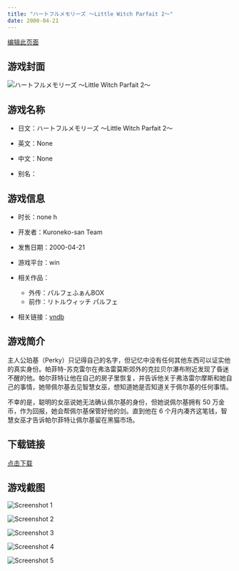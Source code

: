 ```yaml
---
title: "ハートフルメモリーズ 〜Little Witch Parfait 2〜"
date: 2000-04-21
---
```

[编辑此页面](https://github.com/ACG-3/ADV3-source/blob/main/source/_posts/%E3%83%8F%E3%83%BC%E3%83%88%E3%83%95%E3%83%AB%E3%83%A1%E3%83%A2%E3%83%AA%E3%83%BC%E3%82%BA%20%E3%80%9CLittle%20Witch%20Parfait%202%E3%80%9C.md)

## 游戏封面

![ハートフルメモリーズ 〜Little Witch Parfait 2〜](https%3A//pan.timero.xyz/onedrive/img_lib_001/%E3%83%8F%E3%83%BC%E3%83%88%E3%83%95%E3%83%AB%E3%83%A1%E3%83%A2%E3%83%AA%E3%83%BC%E3%82%BA%20%E3%80%9CLittle%20Witch%20Parfait%202%E3%80%9C_cover.avif)


## 游戏名称

- 日文：ハートフルメモリーズ 〜Little Witch Parfait 2〜
- 英文：None
- 中文：None

- 别名：


## 游戏信息

- 时长：none h
- 开发者：Kuroneko-san Team
- 发售日期：2000-04-21
- 游戏平台：win
- 相关作品：
   - 外传：パルフェふぁんBOX
   - 前作：リトルウィッチ パルフェ

- 相关链接：[vndb](https://vndb.org/v874)


## 游戏简介

主人公珀基（Perky）只记得自己的名字，但记忆中没有任何其他东西可以证实他的真实身份。帕菲特-苏克雷尔在弗洛雷莫斯郊外的克拉贝尔瀑布附近发现了昏迷不醒的他。帕尔菲特让他在自己的房子里恢复，并告诉他关于弗洛雷尔摩斯和她自己的事情，她带佩尔基去见智慧女巫，想知道她是否知道关于佩尔基的任何事情。

不幸的是，聪明的女巫说她无法确认佩尔基的身份，但她说佩尔基拥有 50 万金币，作为回报，她会帮佩尔基保管好他的剑。直到他在 6 个月内凑齐这笔钱，智慧女巫才告诉帕尔菲特让佩尔基留在黑猫市场。




## 下载链接

[点击下载](https://pan.timero.xyz/onedrive/adv_lib_001/%E3%83%8F%E3%83%BC%E3%83%88%E3%83%95%E3%83%AB%E3%83%A1%E3%83%A2%E3%83%AA%E3%83%BC%E3%82%BA%20%E3%80%9CLittle%20Witch%20Parfait%202%E3%80%9C)


## 游戏截图


![Screenshot 1](https%3A//pan.timero.xyz/onedrive/img_lib_001/%E3%83%8F%E3%83%BC%E3%83%88%E3%83%95%E3%83%AB%E3%83%A1%E3%83%A2%E3%83%AA%E3%83%BC%E3%82%BA%20%E3%80%9CLittle%20Witch%20Parfait%202%E3%80%9C_Screenshot_1.avif)

![Screenshot 2](https%3A//pan.timero.xyz/onedrive/img_lib_001/%E3%83%8F%E3%83%BC%E3%83%88%E3%83%95%E3%83%AB%E3%83%A1%E3%83%A2%E3%83%AA%E3%83%BC%E3%82%BA%20%E3%80%9CLittle%20Witch%20Parfait%202%E3%80%9C_Screenshot_2.avif)

![Screenshot 3](https%3A//pan.timero.xyz/onedrive/img_lib_001/%E3%83%8F%E3%83%BC%E3%83%88%E3%83%95%E3%83%AB%E3%83%A1%E3%83%A2%E3%83%AA%E3%83%BC%E3%82%BA%20%E3%80%9CLittle%20Witch%20Parfait%202%E3%80%9C_Screenshot_3.avif)

![Screenshot 4](https%3A//pan.timero.xyz/onedrive/img_lib_001/%E3%83%8F%E3%83%BC%E3%83%88%E3%83%95%E3%83%AB%E3%83%A1%E3%83%A2%E3%83%AA%E3%83%BC%E3%82%BA%20%E3%80%9CLittle%20Witch%20Parfait%202%E3%80%9C_Screenshot_4.avif)

![Screenshot 5](https%3A//pan.timero.xyz/onedrive/img_lib_001/%E3%83%8F%E3%83%BC%E3%83%88%E3%83%95%E3%83%AB%E3%83%A1%E3%83%A2%E3%83%AA%E3%83%BC%E3%82%BA%20%E3%80%9CLittle%20Witch%20Parfait%202%E3%80%9C_Screenshot_5.avif)


